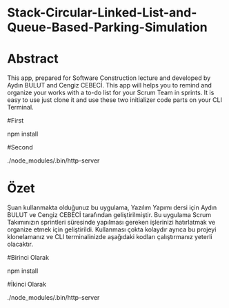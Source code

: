 # Stack-Circular-Linked-List-and-Queue-Based-Parking-Simulation

# Abstract 

This app, prepared for Software Construction lecture and developed by Aydın BULUT and Cengiz CEBECİ. 
This app will helps you to remind and organize your works with a to-do list for your Scrum Team in sprints. 
It is easy to use just clone it and use these two initializer code parts on your CLI Terminal.

#First

npm install

#Second

./node_modules/.bin/http-server

# Özet
Şuan kullanmakta olduğunuz bu uygulama, Yazılım Yapımı dersi için Aydın BULUT ve Cengiz CEBECİ tarafından geliştirilmiştir. 
Bu uygulama Scrum Takımınızın sprintleri süresinde yapılması gereken işlerinizi hatırlatmak ve organize etmek için geliştirildi.
Kullanması çokta kolaydır ayrıca bu projeyi klonelamanız ve CLI terminalinizde aşağıdaki kodları çalıştırmanız yeterli olacaktır. 

#Birinci Olarak

npm install

#İkinci Olarak

./node_modules/.bin/http-server

